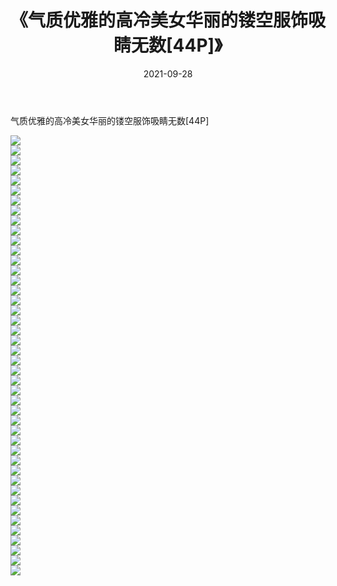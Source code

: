 ﻿---
layout: post
title:  《气质优雅的高冷美女华丽的镂空服饰吸睛无数[44P]》
date:   2021-09-28
img: http://pic.660000.xyz/1:/性感/2021/气质优雅的高冷美女华丽的镂空服饰吸睛无数[44P]/000.jpg
categories: [美女, 清纯, 唯美]
---

气质优雅的高冷美女华丽的镂空服饰吸睛无数[44P]

  ![](http://pic.660000.xyz/1:/性感/2021/气质优雅的高冷美女华丽的镂空服饰吸睛无数[44P]/001.jpg) <br> ![](http://pic.660000.xyz/1:/性感/2021/气质优雅的高冷美女华丽的镂空服饰吸睛无数[44P]/002.jpg) <br> ![](http://pic.660000.xyz/1:/性感/2021/气质优雅的高冷美女华丽的镂空服饰吸睛无数[44P]/003.jpg) <br> ![](http://pic.660000.xyz/1:/性感/2021/气质优雅的高冷美女华丽的镂空服饰吸睛无数[44P]/004.jpg) <br> ![](http://pic.660000.xyz/1:/性感/2021/气质优雅的高冷美女华丽的镂空服饰吸睛无数[44P]/005.jpg) <br> ![](http://pic.660000.xyz/1:/性感/2021/气质优雅的高冷美女华丽的镂空服饰吸睛无数[44P]/006.jpg) <br> ![](http://pic.660000.xyz/1:/性感/2021/气质优雅的高冷美女华丽的镂空服饰吸睛无数[44P]/007.jpg) <br> ![](http://pic.660000.xyz/1:/性感/2021/气质优雅的高冷美女华丽的镂空服饰吸睛无数[44P]/008.jpg) <br> ![](http://pic.660000.xyz/1:/性感/2021/气质优雅的高冷美女华丽的镂空服饰吸睛无数[44P]/009.jpg) <br> ![](http://pic.660000.xyz/1:/性感/2021/气质优雅的高冷美女华丽的镂空服饰吸睛无数[44P]/010.jpg) <br> ![](http://pic.660000.xyz/1:/性感/2021/气质优雅的高冷美女华丽的镂空服饰吸睛无数[44P]/011.jpg) <br> ![](http://pic.660000.xyz/1:/性感/2021/气质优雅的高冷美女华丽的镂空服饰吸睛无数[44P]/012.jpg) <br> ![](http://pic.660000.xyz/1:/性感/2021/气质优雅的高冷美女华丽的镂空服饰吸睛无数[44P]/013.jpg) <br> ![](http://pic.660000.xyz/1:/性感/2021/气质优雅的高冷美女华丽的镂空服饰吸睛无数[44P]/014.jpg) <br> ![](http://pic.660000.xyz/1:/性感/2021/气质优雅的高冷美女华丽的镂空服饰吸睛无数[44P]/015.jpg) <br> ![](http://pic.660000.xyz/1:/性感/2021/气质优雅的高冷美女华丽的镂空服饰吸睛无数[44P]/016.jpg) <br> ![](http://pic.660000.xyz/1:/性感/2021/气质优雅的高冷美女华丽的镂空服饰吸睛无数[44P]/017.jpg) <br> ![](http://pic.660000.xyz/1:/性感/2021/气质优雅的高冷美女华丽的镂空服饰吸睛无数[44P]/018.jpg) <br> ![](http://pic.660000.xyz/1:/性感/2021/气质优雅的高冷美女华丽的镂空服饰吸睛无数[44P]/019.jpg) <br> ![](http://pic.660000.xyz/1:/性感/2021/气质优雅的高冷美女华丽的镂空服饰吸睛无数[44P]/020.jpg) <br> ![](http://pic.660000.xyz/1:/性感/2021/气质优雅的高冷美女华丽的镂空服饰吸睛无数[44P]/021.jpg) <br> ![](http://pic.660000.xyz/1:/性感/2021/气质优雅的高冷美女华丽的镂空服饰吸睛无数[44P]/022.jpg) <br> ![](http://pic.660000.xyz/1:/性感/2021/气质优雅的高冷美女华丽的镂空服饰吸睛无数[44P]/023.jpg) <br> ![](http://pic.660000.xyz/1:/性感/2021/气质优雅的高冷美女华丽的镂空服饰吸睛无数[44P]/024.jpg) <br> ![](http://pic.660000.xyz/1:/性感/2021/气质优雅的高冷美女华丽的镂空服饰吸睛无数[44P]/025.jpg) <br> ![](http://pic.660000.xyz/1:/性感/2021/气质优雅的高冷美女华丽的镂空服饰吸睛无数[44P]/026.jpg) <br> ![](http://pic.660000.xyz/1:/性感/2021/气质优雅的高冷美女华丽的镂空服饰吸睛无数[44P]/027.jpg) <br> ![](http://pic.660000.xyz/1:/性感/2021/气质优雅的高冷美女华丽的镂空服饰吸睛无数[44P]/028.jpg) <br> ![](http://pic.660000.xyz/1:/性感/2021/气质优雅的高冷美女华丽的镂空服饰吸睛无数[44P]/029.jpg) <br> ![](http://pic.660000.xyz/1:/性感/2021/气质优雅的高冷美女华丽的镂空服饰吸睛无数[44P]/030.jpg) <br> ![](http://pic.660000.xyz/1:/性感/2021/气质优雅的高冷美女华丽的镂空服饰吸睛无数[44P]/031.jpg) <br> ![](http://pic.660000.xyz/1:/性感/2021/气质优雅的高冷美女华丽的镂空服饰吸睛无数[44P]/032.jpg) <br> ![](http://pic.660000.xyz/1:/性感/2021/气质优雅的高冷美女华丽的镂空服饰吸睛无数[44P]/033.jpg) <br> ![](http://pic.660000.xyz/1:/性感/2021/气质优雅的高冷美女华丽的镂空服饰吸睛无数[44P]/034.jpg) <br> ![](http://pic.660000.xyz/1:/性感/2021/气质优雅的高冷美女华丽的镂空服饰吸睛无数[44P]/035.jpg) <br> ![](http://pic.660000.xyz/1:/性感/2021/气质优雅的高冷美女华丽的镂空服饰吸睛无数[44P]/036.jpg) <br> ![](http://pic.660000.xyz/1:/性感/2021/气质优雅的高冷美女华丽的镂空服饰吸睛无数[44P]/037.jpg) <br> ![](http://pic.660000.xyz/1:/性感/2021/气质优雅的高冷美女华丽的镂空服饰吸睛无数[44P]/038.jpg) <br> ![](http://pic.660000.xyz/1:/性感/2021/气质优雅的高冷美女华丽的镂空服饰吸睛无数[44P]/039.jpg) <br> ![](http://pic.660000.xyz/1:/性感/2021/气质优雅的高冷美女华丽的镂空服饰吸睛无数[44P]/040.jpg) <br> ![](http://pic.660000.xyz/1:/性感/2021/气质优雅的高冷美女华丽的镂空服饰吸睛无数[44P]/041.jpg) <br> ![](http://pic.660000.xyz/1:/性感/2021/气质优雅的高冷美女华丽的镂空服饰吸睛无数[44P]/042.jpg) <br> ![](http://pic.660000.xyz/1:/性感/2021/气质优雅的高冷美女华丽的镂空服饰吸睛无数[44P]/043.jpg) <br> ![](http://pic.660000.xyz/1:/性感/2021/气质优雅的高冷美女华丽的镂空服饰吸睛无数[44P]/044.jpg) <br>